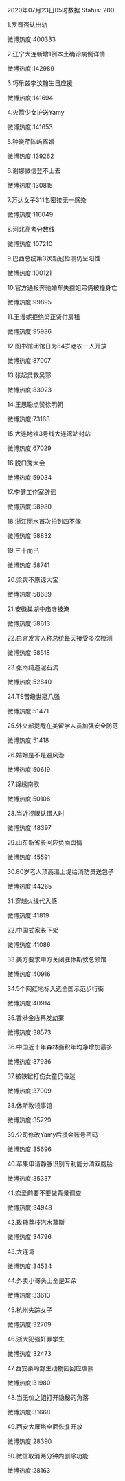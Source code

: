 2020年07月23日05时数据
Status: 200

1.罗晋否认出轨

微博热度:400333

2.辽宁大连新增1例本土确诊病例详情

微博热度:142989

3.巧乐兹李汶翰生日应援

微博热度:141694

4.火箭少女护送Yamy

微博热度:141653

5.钟晓芹陈屿离婚

微博热度:139262

6.谢娜微信登不上去

微博热度:130815

7.万达女子311名密接无一感染

微博热度:116049

8.河北高考分数线

微博热度:107210

9.巴西总统第3次新冠检测仍呈阳性

微博热度:100121

10.官方通报奔驰婚车失控姐弟俩被撞身亡

微博热度:99895

11.王漫妮拒绝梁正贤付房租

微博热度:95986

12.图书馆闭馆日为84岁老农一人开放

微博热度:87007

13.张起灵救吴邪

微博热度:83923

14.王思聪点赞徐明朝

微博热度:73168

15.大连地铁3号线大连湾站封站

微博热度:67029

16.脱口秀大会

微博热度:59034

17.李健工作室辟谣

微博热度:58980

18.浙江丽水首次拍到四不像

微博热度:58832

19.三十而已

微博热度:58741

20.梁爽不原谅大宝

微博热度:58689

21.安徽巢湖中庙寺被淹

微博热度:58613

22.白宫发言人称总统每天接受多次检测

微博热度:58518

23.张雨绮遇泥石流

微博热度:52840

24.TS晋级世冠八强

微博热度:51471

25.外交部提醒在美留学人员加强安全防范

微博热度:51418

26.婚姻是不是避风港

微博热度:50619

27.锦绣南歌

微博热度:50106

28.当近视眼认错人时

微博热度:48397

29.山东新省长回应负面舆情

微博热度:45591

30.80岁老人顶高温上堤给消防员送包子

微博热度:44265

31.穿越火线代入感

微博热度:41819

32.中国式家长下架

微博热度:41086

33.美方要求中方关闭驻休斯敦总领馆

微博热度:40916

34.5个网红地标入选全国示范步行街

微博热度:40914

35.香港金店再发劫案

微博热度:38573

36.中国近十年森林面积年均净增加最多

微博热度:37936

37.被铁锨打伤女童仍昏迷

微博热度:37009

38.休斯敦领事馆

微博热度:35729

39.公司修改Yamy后援会账号密码

微博热度:35696

40.苹果申请静脉识别专利能分清双胞胎

微博热度:35337

41.恋爱前要不要做背景调查

微博热度:34948

42.玫瑰荔枝汽水慕斯

微博热度:34796

43.大连湾

微博热度:34534

44.外卖小哥头上全是耳朵

微博热度:33613

45.杭州失踪女子

微博热度:32709

46.浙大犯强奸罪学生

微博热度:32473

47.西安秦岭野生动物园回应虐熊

微博热度:31980

48.当无价之姐打开隐秘的角落

微博热度:31668

49.西安大雁塔全面恢复开放

微博热度:28390

50.微信取消两分钟内删除功能

微博热度:28163

